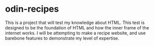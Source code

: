 # odin-recipes

This is a project that will test my knowledge about HTML. This test is designed to be the foundation of HTML and how the inner frame of the internet works. I will be attempting to make a recipe website, and use barebone features to demonstrate my level of expertise.